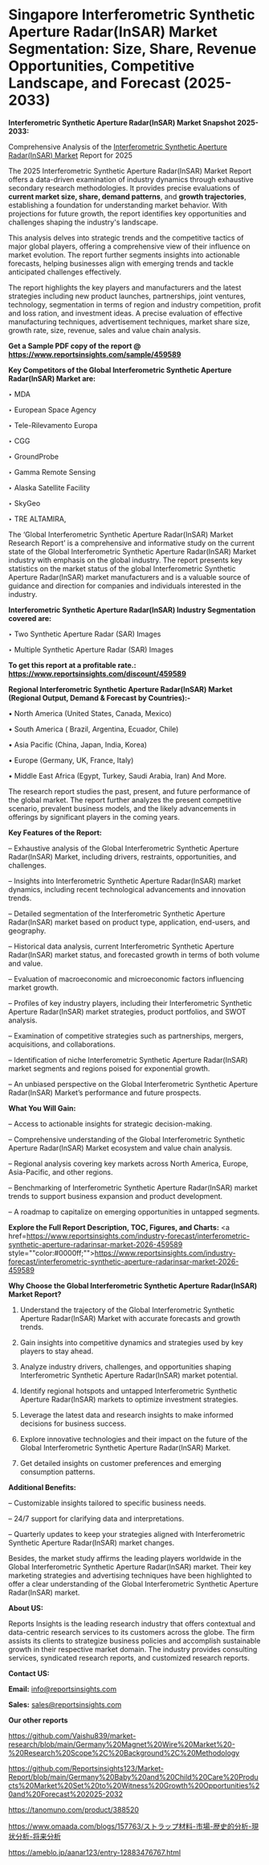 # Singapore Interferometric Synthetic Aperture Radar(InSAR) Market Segmentation: Size, Share, Revenue Opportunities, Competitive Landscape, and Forecast (2025-2033)

<strong>Interferometric Synthetic Aperture Radar(InSAR) Market Snapshot 2025-2033:</strong>

Comprehensive Analysis of the <a href=https://www.reportsinsights.com/sample/459589>Interferometric Synthetic Aperture Radar(InSAR) Market</a> Report for 2025

The 2025 Interferometric Synthetic Aperture Radar(InSAR) Market Report offers a data-driven examination of industry dynamics through exhaustive secondary research methodologies. It provides precise evaluations of <strong>current market size, share, demand patterns</strong>, and <strong>growth trajectories</strong>, establishing a foundation for understanding market behavior. With projections for future growth, the report identifies key opportunities and challenges shaping the industry's landscape.

This analysis delves into strategic trends and the competitive tactics of major global players, offering a comprehensive view of their influence on market evolution. The report further segments insights into actionable forecasts, helping businesses align with emerging trends and tackle anticipated challenges effectively.

The report highlights the key players and manufacturers and the latest strategies including new product launches, partnerships, joint ventures, technology, segmentation in terms of region and industry competition, profit and loss ration, and investment ideas. A precise evaluation of effective manufacturing techniques, advertisement techniques, market share size, growth rate, size, revenue, sales and value chain analysis.

<strong>Get a Sample PDF copy of the report @ <a href=https://www.reportsinsights.com/sample/459589 style=color:#0000ff;>https://www.reportsinsights.com/sample/459589</a></strong>

<strong>Key Competitors of the Global Interferometric Synthetic Aperture Radar(InSAR) Market are:</strong>

‣ MDA

‣ European Space Agency

‣ Tele-Rilevamento Europa

‣ CGG

‣ GroundProbe

‣ Gamma Remote Sensing

‣ Alaska Satellite Facility

‣ SkyGeo

‣ TRE ALTAMIRA,

The ‘Global Interferometric Synthetic Aperture Radar(InSAR) Market Research Report’ is a comprehensive and informative study on the current state of the Global Interferometric Synthetic Aperture Radar(InSAR) Market industry with emphasis on the global industry. The report presents key statistics on the market status of the global Interferometric Synthetic Aperture Radar(InSAR) market manufacturers and is a valuable source of guidance and direction for companies and individuals interested in the industry.

<strong>Interferometric Synthetic Aperture Radar(InSAR) Industry Segmentation covered are:</strong>

‣ Two Synthetic Aperture Radar (SAR) Images

‣ Multiple Synthetic Aperture Radar (SAR) Images

<strong>To get this report at a profitable rate.: <a href=https://www.reportsinsights.com/discount/459589 style=color:#0000ff;>https://www.reportsinsights.com/discount/459589</a></strong>

<strong>Regional Interferometric Synthetic Aperture Radar(InSAR) Market (Regional Output, Demand &amp; Forecast by Countries):-</strong>

• North America (United States, Canada, Mexico)

• South America ( Brazil, Argentina, Ecuador, Chile)

• Asia Pacific (China, Japan, India, Korea)

• Europe (Germany, UK, France, Italy)

• Middle East Africa (Egypt, Turkey, Saudi Arabia, Iran) And More.

The research report studies the past, present, and future performance of the global market. The report further analyzes the present competitive scenario, prevalent business models, and the likely advancements in offerings by significant players in the coming years.

<strong>Key Features of the Report:</strong>

– Exhaustive analysis of the Global Interferometric Synthetic Aperture Radar(InSAR) Market, including drivers, restraints, opportunities, and challenges.

– Insights into Interferometric Synthetic Aperture Radar(InSAR) market dynamics, including recent technological advancements and innovation trends.

– Detailed segmentation of the Interferometric Synthetic Aperture Radar(InSAR) market based on product type, application, end-users, and geography.

– Historical data analysis, current Interferometric Synthetic Aperture Radar(InSAR) market status, and forecasted growth in terms of both volume and value.

– Evaluation of macroeconomic and microeconomic factors influencing market growth.

– Profiles of key industry players, including their Interferometric Synthetic Aperture Radar(InSAR) market strategies, product portfolios, and SWOT analysis.

– Examination of competitive strategies such as partnerships, mergers, acquisitions, and collaborations.

– Identification of niche Interferometric Synthetic Aperture Radar(InSAR) market segments and regions poised for exponential growth.

– An unbiased perspective on the Global Interferometric Synthetic Aperture Radar(InSAR) Market’s performance and future prospects.

<strong>What You Will Gain:</strong>

– Access to actionable insights for strategic decision-making.

– Comprehensive understanding of the Global Interferometric Synthetic Aperture Radar(InSAR) Market ecosystem and value chain analysis.

– Regional analysis covering key markets across North America, Europe, Asia-Pacific, and other regions.

– Benchmarking of Interferometric Synthetic Aperture Radar(InSAR) market trends to support business expansion and product development.

– A roadmap to capitalize on emerging opportunities in untapped segments.

<strong>Explore the Full Report Description, TOC, Figures, and Charts:</strong>
<a href=https://www.reportsinsights.com/industry-forecast/interferometric-synthetic-aperture-radarinsar-market-2026-459589 style=""color:#0000ff;"">https://www.reportsinsights.com/industry-forecast/interferometric-synthetic-aperture-radarinsar-market-2026-459589</a>

<strong>Why Choose the Global Interferometric Synthetic Aperture Radar(InSAR) Market Report?</strong>

1. Understand the trajectory of the Global Interferometric Synthetic Aperture Radar(InSAR) Market with accurate forecasts and growth trends.

2. Gain insights into competitive dynamics and strategies used by key players to stay ahead.

3. Analyze industry drivers, challenges, and opportunities shaping Interferometric Synthetic Aperture Radar(InSAR) market potential.

4. Identify regional hotspots and untapped Interferometric Synthetic Aperture Radar(InSAR) markets to optimize investment strategies.

5. Leverage the latest data and research insights to make informed decisions for business success.

6. Explore innovative technologies and their impact on the future of the Global Interferometric Synthetic Aperture Radar(InSAR) Market.

7. Get detailed insights on customer preferences and emerging consumption patterns.

<strong>Additional Benefits:</strong>

– Customizable insights tailored to specific business needs.

– 24/7 support for clarifying data and interpretations.

– Quarterly updates to keep your strategies aligned with Interferometric Synthetic Aperture Radar(InSAR) market changes.

Besides, the market study affirms the leading players worldwide in the Global Interferometric Synthetic Aperture Radar(InSAR) market. Their key marketing strategies and advertising techniques have been highlighted to offer a clear understanding of the Global Interferometric Synthetic Aperture Radar(InSAR) market.

<strong><strong>About US</strong>:</strong>

Reports Insights is the leading research industry that offers contextual and data-centric research services to its customers across the globe. The firm assists its clients to strategize business policies and accomplish sustainable growth in their respective market domain. The industry provides consulting services, syndicated research reports, and customized research reports.

<strong>Contact US:</strong>

<p class=><b>Email:</b> <a href=mailto:info@reportsinsights.com>info@reportsinsights.com</a></p>
<p class=><b>Sales:</b> <a href=mailto:sales@reportsinsights.com>sales@reportsinsights.com</a></p>

<strong>Our other reports</strong>

<a href=https://github.com/Vaishu839/market-research/blob/main/Germany%20Magnet%20Wire%20Market%20-%20Research%20Scope%2C%20Background%2C%20Methodology>https://github.com/Vaishu839/market-research/blob/main/Germany%20Magnet%20Wire%20Market%20-%20Research%20Scope%2C%20Background%2C%20Methodology</a>

<a href=https://github.com/Reportsinsights123/Market-Report/blob/main/Germany%20Baby%20and%20Child%20Care%20Products%20Market%20Set%20to%20Witness%20Growth%20Opportunities%20and%20Forecast%202025-2032>https://github.com/Reportsinsights123/Market-Report/blob/main/Germany%20Baby%20and%20Child%20Care%20Products%20Market%20Set%20to%20Witness%20Growth%20Opportunities%20and%20Forecast%202025-2032</a>

<a href=https://tanomuno.com/product/388520>https://tanomuno.com/product/388520</a>

<a href=https://www.omaada.com/blogs/157763/ストラップ材料-市場-歴史的分析-現状分析-将来分析>https://www.omaada.com/blogs/157763/ストラップ材料-市場-歴史的分析-現状分析-将来分析</a>

<a href=https://ameblo.jp/aanar123/entry-12883476767.html>https://ameblo.jp/aanar123/entry-12883476767.html</a>

